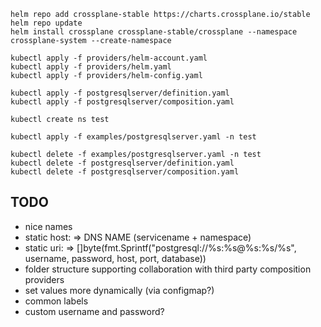
```
helm repo add crossplane-stable https://charts.crossplane.io/stable
helm repo update
helm install crossplane crossplane-stable/crossplane --namespace crossplane-system --create-namespace

kubectl apply -f providers/helm-account.yaml
kubectl apply -f providers/helm.yaml
kubectl apply -f providers/helm-config.yaml

kubectl apply -f postgresqlserver/definition.yaml
kubectl apply -f postgresqlserver/composition.yaml

kubectl create ns test

kubectl apply -f examples/postgresqlserver.yaml -n test

kubectl delete -f examples/postgresqlserver.yaml -n test
kubectl delete -f postgresqlserver/definition.yaml
kubectl delete -f postgresqlserver/composition.yaml

```

## TODO
- nice names
- static host: => DNS NAME (servicename + namespace)
- static uri: =>  []byte(fmt.Sprintf("postgresql://%s:%s@%s:%s/%s", username, password, host, port, database))
- folder structure supporting collaboration with third party composition providers
- set values more dynamically (via configmap?)
- common labels
- custom username and password?